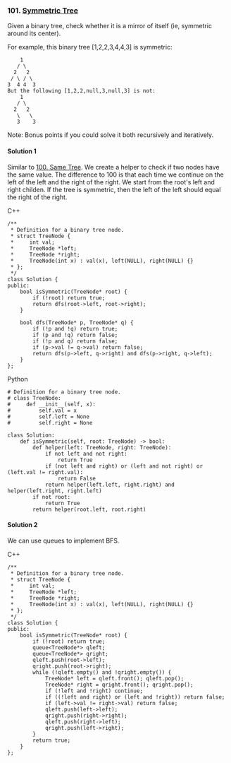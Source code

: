 ### 101\. [Symmetric Tree](https://leetcode.com/problems/symmetric-tree/)

Given a binary tree, check whether it is a mirror of itself
(ie, symmetric around its center).

For example, this binary tree [1,2,2,3,4,4,3] is symmetric:
```
    1
   / \
  2   2
 / \ / \
3  4 4  3
But the following [1,2,2,null,3,null,3] is not:
    1
   / \
  2   2
   \   \
   3    3
```

Note:
Bonus points if you could solve it both recursively and iteratively.


#### Solution 1

Similar to [100. Same Tree](https://leetcode.com/problems/same-tree/). We create a helper to check
if two nodes have the same value. The difference to 100 is that each time we continue on the left 
of the left and the right of the right. We start from the root's left and right childen. If the 
tree is symmetric, then the left of the left should equal the right of the right.

C++

```
/**
 * Definition for a binary tree node.
 * struct TreeNode {
 *     int val;
 *     TreeNode *left;
 *     TreeNode *right;
 *     TreeNode(int x) : val(x), left(NULL), right(NULL) {}
 * };
 */
class Solution {
public:
    bool isSymmetric(TreeNode* root) {
        if (!root) return true;
        return dfs(root->left, root->right);
    }
    
    bool dfs(TreeNode* p, TreeNode* q) {
        if (!p and !q) return true;
        if (p and !q) return false;
        if (!p and q) return false;
        if (p->val != q->val) return false;
        return dfs(p->left, q->right) and dfs(p->right, q->left);
    }
};
```
Python

```
# Definition for a binary tree node.
# class TreeNode:
#     def __init__(self, x):
#         self.val = x
#         self.left = None
#         self.right = None

class Solution:
    def isSymmetric(self, root: TreeNode) -> bool:
        def helper(left: TreeNode, right: TreeNode):
            if not left and not right:
                return True
            if (not left and right) or (left and not right) or (left.val != right.val):
                return False
            return helper(left.left, right.right) and helper(left.right, right.left)
        if not root:
            return True
        return helper(root.left, root.right)
```

#### Solution 2

We can use queues to implement BFS.

C++

```
/**
 * Definition for a binary tree node.
 * struct TreeNode {
 *     int val;
 *     TreeNode *left;
 *     TreeNode *right;
 *     TreeNode(int x) : val(x), left(NULL), right(NULL) {}
 * };
 */
class Solution {
public:
    bool isSymmetric(TreeNode* root) {
        if (!root) return true;
        queue<TreeNode*> qleft;
        queue<TreeNode*> qright;
        qleft.push(root->left);
        qright.push(root->right);
        while (!qleft.empty() and !qright.empty()) {
            TreeNode* left = qleft.front(); qleft.pop();
            TreeNode* right = qright.front(); qright.pop();
            if (!left and !right) continue;
            if ((!left and right) or (left and !right)) return false;
            if (left->val != right->val) return false;
            qleft.push(left->left);
            qright.push(right->right);
            qleft.push(right->left);
            qright.push(left->right);
        }
        return true;
    }
};
```
